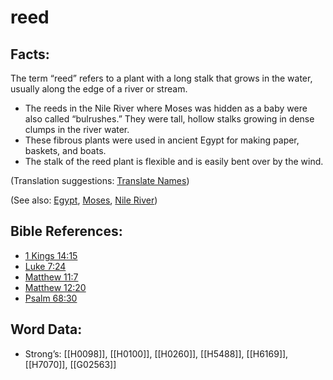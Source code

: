 # reed

## Facts:

The term “reed” refers to a plant with a long stalk that grows in the water, usually along the edge of a river or stream.

* The reeds in the Nile River where Moses was hidden as a baby were also called “bulrushes.” They were tall, hollow stalks growing in dense clumps in the river water.
* These fibrous plants were used in ancient Egypt for making paper, baskets, and boats.
* The stalk of the reed plant is flexible and is easily bent over by the wind.

(Translation suggestions: [Translate Names](../../translate/translate-names))

(See also: [Egypt](../names/egypt.md), [Moses](../names/moses.md), [Nile River](../names/nileriver.md))

## Bible References:

* [1 Kings 14:15](rc://en/tn/help/1ki/14/15)
* [Luke 7:24](rc://en/tn/help/luk/07/24)
* [Matthew 11:7](rc://en/tn/help/mat/11/07)
* [Matthew 12:20](rc://en/tn/help/mat/12/20)
* [Psalm 68:30](rc://en/tn/help/psa/068/30)

## Word Data:

* Strong’s: [[H0098]], [[H0100]], [[H0260]], [[H5488]], [[H6169]], [[H7070]], [[G02563]]
